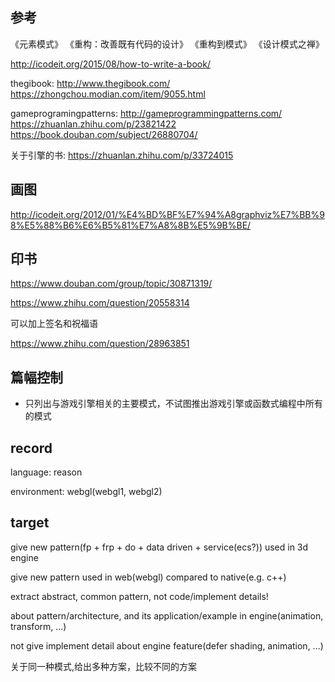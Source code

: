 ## 参考
《元素模式》
《重构：改善既有代码的设计》
《重构到模式》
《设计模式之禅》

http://icodeit.org/2015/08/how-to-write-a-book/


thegibook:
http://www.thegibook.com/
https://zhongchou.modian.com/item/9055.html

gameprogramingpatterns:
http://gameprogrammingpatterns.com/
https://zhuanlan.zhihu.com/p/23821422
https://book.douban.com/subject/26880704/


关于引擎的书:
https://zhuanlan.zhihu.com/p/33724015



## 画图
http://icodeit.org/2012/01/%E4%BD%BF%E7%94%A8graphviz%E7%BB%98%E5%88%B6%E6%B5%81%E7%A8%8B%E5%9B%BE/


## 印书

https://www.douban.com/group/topic/30871319/

https://www.zhihu.com/question/20558314

可以加上签名和祝福语


https://www.zhihu.com/question/28963851


## 篇幅控制

- 只列出与游戏引擎相关的主要模式，不试图推出游戏引擎或函数式编程中所有的模式


## record

language: reason

environment: webgl(webgl1, webgl2)


## target

give new pattern(fp + frp + do + data driven + service(ecs?)) used in 3d engine

give new pattern used in web(webgl) compared to native(e.g. c++)


extract abstract, common pattern, not code/implement details!


about pattern/architecture, and its application/example in engine(animation, transform, ...)

not give implement detail about engine feature(defer shading, animation, ...)


关于同一种模式,给出多种方案，比较不同的方案


